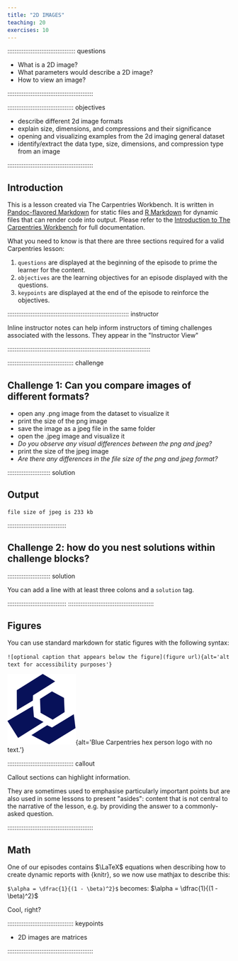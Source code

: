 ```yaml
---
title: "2D IMAGES"
teaching: 20
exercises: 10
---
```


:::::::::::::::::::::::::::::::::::::: questions 

- What is a 2D image?
- What parameters would describe a 2D image?
- How to view an image?

::::::::::::::::::::::::::::::::::::::::::::::::

::::::::::::::::::::::::::::::::::::: objectives

- describe different 2d image formats
- explain size, dimensions, and compressions and their significance
- opening and visualizing examples from the 2d imaging general dataset
- identify/extract the data type, size, dimensions, and compression type from an image


::::::::::::::::::::::::::::::::::::::::::::::::

## Introduction

This is a lesson created via The Carpentries Workbench. It is written in
[Pandoc-flavored Markdown](https://pandoc.org/MANUAL.html) for static files and
[R Markdown][r-markdown] for dynamic files that can render code into output. 
Please refer to the [Introduction to The Carpentries 
Workbench](https://carpentries.github.io/sandpaper-docs/) for full documentation.

What you need to know is that there are three sections required for a valid
Carpentries lesson:

 1. `questions` are displayed at the beginning of the episode to prime the
    learner for the content.
 2. `objectives` are the learning objectives for an episode displayed with
    the questions.
 3. `keypoints` are displayed at the end of the episode to reinforce the
    objectives.

:::::::::::::::::::::::::::::::::::::::::::::::::::::::::::::::::::: instructor

Inline instructor notes can help inform instructors of timing challenges
associated with the lessons. They appear in the "Instructor View"

::::::::::::::::::::::::::::::::::::::::::::::::::::::::::::::::::::::::::::::::

::::::::::::::::::::::::::::::::::::: challenge 

## Challenge 1: Can you compare images of different formats?

- open any .png image from the dataset to visualize it
- print the size of the png image
- save the image as a jpeg file in the same folder
- open the .jpeg image and visualize it
- *Do you observe any visual differences between the png and jpeg?*
- print the size of the jpeg image
- *Are there any differences in the file size of the png and jpeg format?*

:::::::::::::::::::::::: solution 

## Output
 
```output
file size of jpeg is 233 kb
```

:::::::::::::::::::::::::::::::::


## Challenge 2: how do you nest solutions within challenge blocks?

:::::::::::::::::::::::: solution 

You can add a line with at least three colons and a `solution` tag.

:::::::::::::::::::::::::::::::::
::::::::::::::::::::::::::::::::::::::::::::::::

## Figures

You can use standard markdown for static figures with the following syntax:

`![optional caption that appears below the figure](figure url){alt='alt text for
accessibility purposes'}`

![You belong in The Carpentries!](https://raw.githubusercontent.com/carpentries/logo/master/Badge_Carpentries.svg){alt='Blue Carpentries hex person logo with no text.'}

::::::::::::::::::::::::::::::::::::: callout

Callout sections can highlight information.

They are sometimes used to emphasise particularly important points
but are also used in some lessons to present "asides": 
content that is not central to the narrative of the lesson,
e.g. by providing the answer to a commonly-asked question.

::::::::::::::::::::::::::::::::::::::::::::::::


## Math

One of our episodes contains $\LaTeX$ equations when describing how to create
dynamic reports with {knitr}, so we now use mathjax to describe this:

`$\alpha = \dfrac{1}{(1 - \beta)^2}$` becomes: $\alpha = \dfrac{1}{(1 - \beta)^2}$

Cool, right?

::::::::::::::::::::::::::::::::::::: keypoints 

- 2D images are matrices  

::::::::::::::::::::::::::::::::::::::::::::::::

[r-markdown]: https://rmarkdown.rstudio.com/

